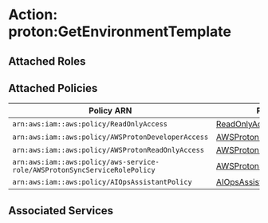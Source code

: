 # Action: proton:GetEnvironmentTemplate

## Attached Roles

## Attached Policies

| Policy ARN | Policy Name |
|------------|-------------|
| `arn:aws:iam::aws:policy/ReadOnlyAccess` | [ReadOnlyAccess](../policies.md#readonlyaccess) |
| `arn:aws:iam::aws:policy/AWSProtonDeveloperAccess` | [AWSProtonDeveloperAccess](../policies.md#awsprotondeveloperaccess) |
| `arn:aws:iam::aws:policy/AWSProtonReadOnlyAccess` | [AWSProtonReadOnlyAccess](../policies.md#awsprotonreadonlyaccess) |
| `arn:aws:iam::aws:policy/aws-service-role/AWSProtonSyncServiceRolePolicy` | [AWSProtonSyncServiceRolePolicy](../policies.md#awsprotonsyncservicerolepolicy) |
| `arn:aws:iam::aws:policy/AIOpsAssistantPolicy` | [AIOpsAssistantPolicy](../policies.md#aiopsassistantpolicy) |

## Associated Services

